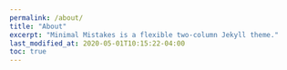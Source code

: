 ```yaml
---
permalink: /about/
title: "About"
excerpt: "Minimal Mistakes is a flexible two-column Jekyll theme."
last_modified_at: 2020-05-01T10:15:22-04:00
toc: true
---
```


